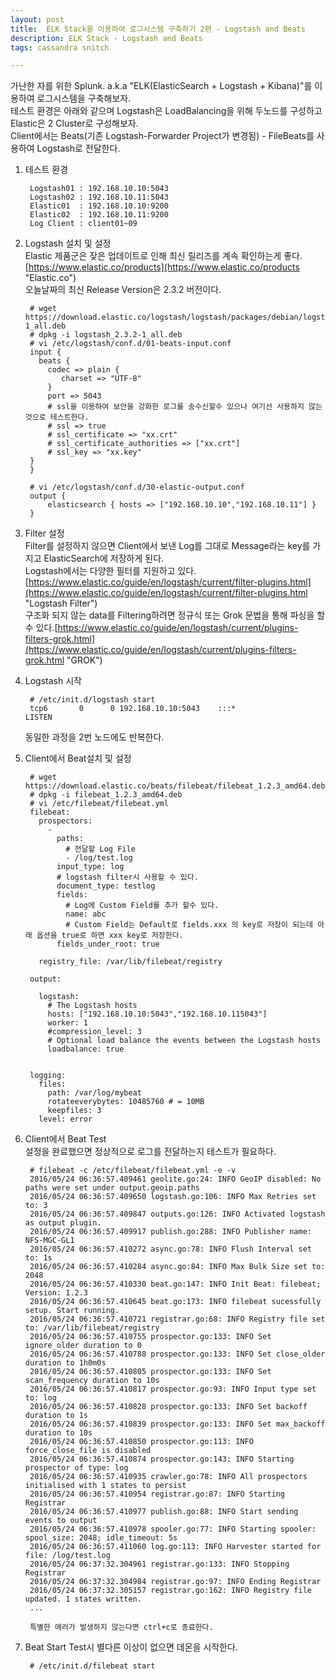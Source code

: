 ```yaml
---
layout: post
title:  ELK Stack을 이용하여 로그시스템 구축하기 2편 - Logstash and Beats
description: ELK Stack - Logstash and Beats
tags: cassandra snitch

---
```



가난한 자를 위한 Splunk. a.k.a "ELK(ElasticSearch + Logstash + Kibana)"를 이용하여 로그시스템을 구축해보자.  
테스트 환경은 아래와 같으며 Logstash은 LoadBalancing을 위해 두노드를 구성하고 Elastic은 2 Cluster로 구성해보자.  
Client에서는 Beats(기존 Logstash-Forwarder Project가 변경됨) - FileBeats를 사용하여 Logstash로 전달한다.

1. 테스트 환경

		Logstash01 : 192.168.10.10:5043  
		Logstash02 : 192.168.10.11:5043
		Elastic01  : 192.168.10.10:9200
		Elastic02  : 192.168.10.11:9200
		Log Client : client01~09    

2. Logstash 설치 및 설정  
 Elastic 제품군은 잦은 업데이트로 인해 최신 릴리즈를 계속 확인하는게 좋다.[https://www.elastic.co/products](https://www.elastic.co/products "Elastic.co")  
 오늘날짜의 최신 Release Version은 2.3.2 버전이다.

		# wget https://download.elastic.co/logstash/logstash/packages/debian/logstash_2.3.2-1_all.deb
		# dpkg -i logstash_2.3.2-1_all.deb
		# vi /etc/logstash/conf.d/01-beats-input.conf
		input {
		  beats {
		    codec => plain {
		       charset => "UTF-8"
		    }
		    port => 5043
			# ssl을 이용하여 보안을 강화한 로그를 송수신할수 있으나 여기선 사용하지 않는것으로 테스트한다.
		    # ssl => true
			# ssl_certificate => "xx.crt"
			# ssl_certificate_authorities => ["xx.crt"]
			# ssl_key => "xx.key"
		}
		}

		# vi /etc/logstash/conf.d/30-elastic-output.conf
		output {
        	elasticsearch { hosts => ["192.168.10.10","192.168.10.11"] }
		}
		 

3. Filter 설정  
Filter를 설정하지 않으면 Client에서 보낸 Log를 그대로 Message라는 key를 가지고 ElasticSearch에 저장하게 된다.  
Logstash에서는 다양한 필터를 지원하고 있다.[https://www.elastic.co/guide/en/logstash/current/filter-plugins.html](https://www.elastic.co/guide/en/logstash/current/filter-plugins.html "Logstash Filter")   
구조화 되지 않는 data를 Filtering하려면 정규식 또는 Grok 문법을 통해 파싱을 할 수 있다.[https://www.elastic.co/guide/en/logstash/current/plugins-filters-grok.html](https://www.elastic.co/guide/en/logstash/current/plugins-filters-grok.html "GROK")

4. Logstash 시작  
		
		# /etc/init.d/logstash start
		tcp6       0      0 192.168.10.10:5043    :::*                    LISTEN     
			
 	동일한 과정을 2번 노드에도 반복한다.

5. Client에서 Beat설치 및 설정


		# wget https://download.elastic.co/beats/filebeat/filebeat_1.2.3_amd64.deb
		# dpkg -i filebeat_1.2.3_amd64.deb
		# vi /etc/filebeat/filebeat.yml
		filebeat:
		  prospectors:
		    -
		      paths:
				# 전달할 Log File
		        - /log/test.log
		      input_type: log
			  # logstash filter시 사용할 수 있다.	
		      document_type: testlog
		      fields:
				# Log에 Custom Field를 추가 할수 있다.
		        name: abc
				# Custom Field는 Default로 fields.xxx 의 key로 저장이 되는데 아래 옵션을 true로 하면 xxx key로 저장한다.
		      fields_under_root: true
		
		  registry_file: /var/lib/filebeat/registry
		
		output:
		
		  logstash:
		    # The Logstash hosts
		    hosts: ["192.168.10.10:5043","192.168.10.115043"]
		    worker: 1
		    #compression_level: 3
		    # Optional load balance the events between the Logstash hosts
		    loadbalance: true
		
		
		logging:
		  files:
		    path: /var/log/mybeat
		    rotateeverybytes: 10485760 # = 10MB
		    keepfiles: 3
		  level: error


6. Client에서 Beat Test  
설정을 완료했으면 정상적으로 로그를 전달하는지 테스트가 필요하다.

		# filebeat -c /etc/filebeat/filebeat.yml -e -v
		2016/05/24 06:36:57.409461 geolite.go:24: INFO GeoIP disabled: No paths were set under output.geoip.paths
		2016/05/24 06:36:57.409650 logstash.go:106: INFO Max Retries set to: 3
		2016/05/24 06:36:57.409847 outputs.go:126: INFO Activated logstash as output plugin.
		2016/05/24 06:36:57.409917 publish.go:288: INFO Publisher name: NFS-MGC-GL1
		2016/05/24 06:36:57.410272 async.go:78: INFO Flush Interval set to: 1s
		2016/05/24 06:36:57.410284 async.go:84: INFO Max Bulk Size set to: 2048
		2016/05/24 06:36:57.410330 beat.go:147: INFO Init Beat: filebeat; Version: 1.2.3
		2016/05/24 06:36:57.410645 beat.go:173: INFO filebeat sucessfully setup. Start running.
		2016/05/24 06:36:57.410721 registrar.go:68: INFO Registry file set to: /var/lib/filebeat/registry
		2016/05/24 06:36:57.410755 prospector.go:133: INFO Set ignore_older duration to 0
		2016/05/24 06:36:57.410788 prospector.go:133: INFO Set close_older duration to 1h0m0s
		2016/05/24 06:36:57.410805 prospector.go:133: INFO Set scan_frequency duration to 10s
		2016/05/24 06:36:57.410817 prospector.go:93: INFO Input type set to: log
		2016/05/24 06:36:57.410828 prospector.go:133: INFO Set backoff duration to 1s
		2016/05/24 06:36:57.410839 prospector.go:133: INFO Set max_backoff duration to 10s
		2016/05/24 06:36:57.410850 prospector.go:113: INFO force_close_file is disabled
		2016/05/24 06:36:57.410874 prospector.go:143: INFO Starting prospector of type: log
		2016/05/24 06:36:57.410935 crawler.go:78: INFO All prospectors initialised with 1 states to persist
		2016/05/24 06:36:57.410954 registrar.go:87: INFO Starting Registrar
		2016/05/24 06:36:57.410977 publish.go:88: INFO Start sending events to output
		2016/05/24 06:36:57.410978 spooler.go:77: INFO Starting spooler: spool_size: 2048; idle_timeout: 5s
		2016/05/24 06:36:57.411060 log.go:113: INFO Harvester started for file: /log/test.log
		2016/05/24 06:37:32.304961 registrar.go:133: INFO Stopping Registrar
		2016/05/24 06:37:32.304984 registrar.go:97: INFO Ending Registrar
		2016/05/24 06:37:32.305157 registrar.go:162: INFO Registry file updated. 1 states written.
		...

		특별한 에러가 발생하지 않는다면 ctrl+c로 종료한다.

7. Beat Start
Test시 별다른 이상이 없으면 데몬을 시작한다.  
  
		# /etc/init.d/filebeat start